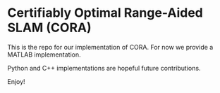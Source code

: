 # Certifiably Optimal Range-Aided SLAM (CORA)

This is the repo for our implementation of CORA. For now we provide a MATLAB implementation.

Python and C++ implementations are hopeful future contributions.

Enjoy!
